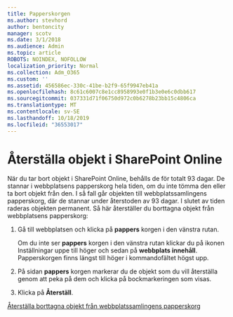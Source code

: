 ```yaml
---
title: Papperskorgen
ms.author: stevhord
author: bentoncity
manager: scotv
ms.date: 3/1/2018
ms.audience: Admin
ms.topic: article
ROBOTS: NOINDEX, NOFOLLOW
localization_priority: Normal
ms.collection: Adm_O365
ms.custom: ''
ms.assetid: 456586ec-330c-41be-b2f9-65f9947eb41a
ms.openlocfilehash: 8c61c6007c8e1cc8958993e0f1b3e0e6c0dbb617
ms.sourcegitcommit: 037331d71f06750d972c0b6278b23bb15c4806ca
ms.translationtype: MT
ms.contentlocale: sv-SE
ms.lasthandoff: 10/18/2019
ms.locfileid: "36553017"
---
```

# <a name="restore-items-in-sharepoint-online"></a>Återställa objekt i SharePoint Online

När du tar bort objekt i SharePoint Online, behålls de för totalt 93 dagar. De stannar i webbplatsens papperskorg hela tiden, om du inte tömma den eller ta bort objekt från den. I så fall går objekten till webbplatssamlingens papperskorg, där de stannar under återstoden av 93 dagar. I slutet av tiden raderas objekten permanent. Så här återställer du borttagna objekt från webbplatsens papperskorg:
  
1. Gå till webbplatsen och klicka på **pappers** korgen i den vänstra rutan. 
    
    Om du inte ser **pappers** korgen i den vänstra rutan klickar du på ikonen Inställningar uppe till höger och sedan på **webbplats innehåll**. Papperskorgen finns längst till höger i kommandofältet högst upp.
    
2. På sidan **pappers** korgen markerar du de objekt som du vill återställa genom att peka på dem och klicka på bockmarkeringen som visas. 
    
3. Klicka på **Återställ**.
    
[Återställa borttagna objekt från webbplatssamlingens papperskorg](https://go.microsoft.com/fwlink/?linkid=866439)
  

